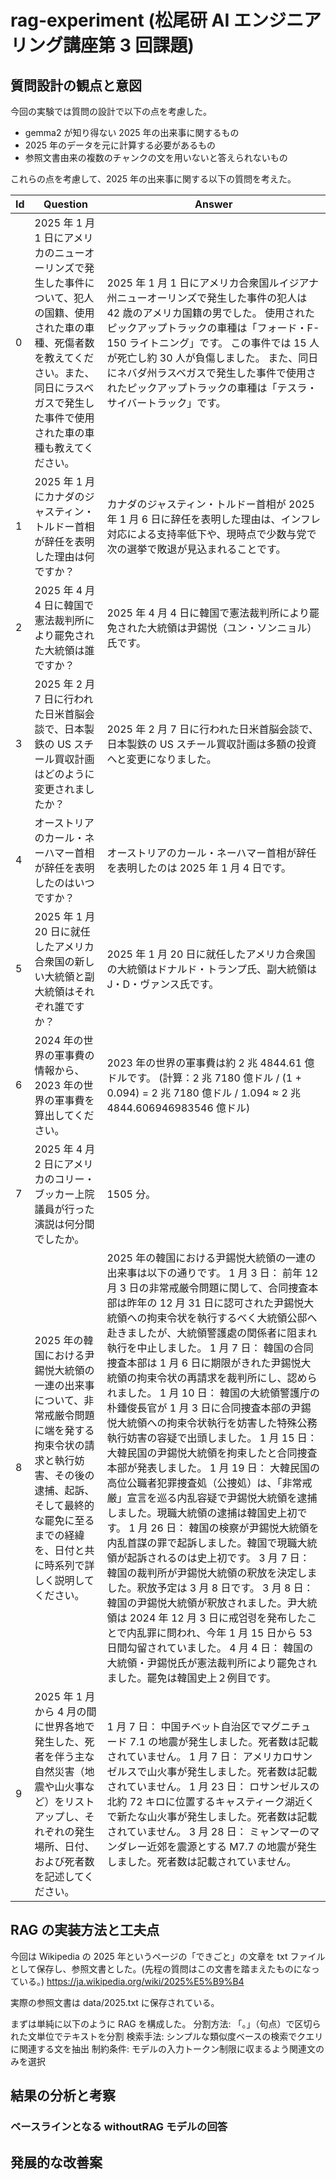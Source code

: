 # rag-experiment (松尾研 AI エンジニアリング講座第 3 回課題)

## 質問設計の観点と意図

今回の実験では質問の設計で以下の点を考慮した。

- gemma2 が知り得ない 2025 年の出来事に関するもの
- 2025 年のデータを元に計算する必要があるもの
- 参照文書由来の複数のチャンクの文を用いないと答えられないもの

これらの点を考慮して、2025 年の出来事に関する以下の質問を考えた。

| Id  | Question                                                                                                                                                                                                          | Answer                                                                                                                                                                                                                                                                                                                                                                                                                                                                                                                                                                                                                                                                                                                                                                                                                                                                                                                                                                                                                                                                                                                                                                                                                                                                      |
| --- | ----------------------------------------------------------------------------------------------------------------------------------------------------------------------------------------------------------------- | --------------------------------------------------------------------------------------------------------------------------------------------------------------------------------------------------------------------------------------------------------------------------------------------------------------------------------------------------------------------------------------------------------------------------------------------------------------------------------------------------------------------------------------------------------------------------------------------------------------------------------------------------------------------------------------------------------------------------------------------------------------------------------------------------------------------------------------------------------------------------------------------------------------------------------------------------------------------------------------------------------------------------------------------------------------------------------------------------------------------------------------------------------------------------------------------------------------------------------------------------------------------------- |
| 0   | 2025 年 1 月 1 日にアメリカのニューオーリンズで発生した事件について、犯人の国籍、使用された車の車種、死傷者数を教えてください。また、同日にラスベガスで発生した事件で使用された車の車種も教えてください。         | 2025 年 1 月 1 日にアメリカ合衆国ルイジアナ州ニューオーリンズで発生した事件の犯人は 42 歳のアメリカ国籍の男でした。 使用されたピックアップトラックの車種は「フォード・F-150 ライトニング」です。 この事件では 15 人が死亡し約 30 人が負傷しました。 また、同日にネバダ州ラスベガスで発生した事件で使用されたピックアップトラックの車種は「テスラ・サイバートラック」です。                                                                                                                                                                                                                                                                                                                                                                                                                                                                                                                                                                                                                                                                                                                                                                                                                                                                                                  |
| 1   | 2025 年 1 月にカナダのジャスティン・トルドー首相が辞任を表明した理由は何ですか？                                                                                                                                  | カナダのジャスティン・トルドー首相が 2025 年 1 月 6 日に辞任を表明した理由は、インフレ対応による支持率低下や、現時点で少数与党で次の選挙で敗退が見込まれることです。                                                                                                                                                                                                                                                                                                                                                                                                                                                                                                                                                                                                                                                                                                                                                                                                                                                                                                                                                                                                                                                                                                        |
| 2   | 2025 年 4 月 4 日に韓国で憲法裁判所により罷免された大統領は誰ですか？                                                                                                                                             | 2025 年 4 月 4 日に韓国で憲法裁判所により罷免された大統領は尹錫悦（ユン・ソンニョル）氏です。                                                                                                                                                                                                                                                                                                                                                                                                                                                                                                                                                                                                                                                                                                                                                                                                                                                                                                                                                                                                                                                                                                                                                                               |
| 3   | 2025 年 2 月 7 日に行われた日米首脳会談で、日本製鉄の US スチール買収計画はどのように変更されましたか？                                                                                                           | 2025 年 2 月 7 日に行われた日米首脳会談で、日本製鉄の US スチール買収計画は多額の投資へと変更になりました。                                                                                                                                                                                                                                                                                                                                                                                                                                                                                                                                                                                                                                                                                                                                                                                                                                                                                                                                                                                                                                                                                                                                                                 |
| 4   | オーストリアのカール・ネーハマー首相が辞任を表明したのはいつですか？                                                                                                                                              | オーストリアのカール・ネーハマー首相が辞任を表明したのは 2025 年 1 月 4 日です。                                                                                                                                                                                                                                                                                                                                                                                                                                                                                                                                                                                                                                                                                                                                                                                                                                                                                                                                                                                                                                                                                                                                                                                            |
| 5   | 2025 年 1 月 20 日に就任したアメリカ合衆国の新しい大統領と副大統領はそれぞれ誰ですか？                                                                                                                            | 2025 年 1 月 20 日に就任したアメリカ合衆国の大統領はドナルド・トランプ氏、副大統領は J・D・ヴァンス氏です。                                                                                                                                                                                                                                                                                                                                                                                                                                                                                                                                                                                                                                                                                                                                                                                                                                                                                                                                                                                                                                                                                                                                                                 |
| 6   | 2024 年の世界の軍事費の情報から、2023 年の世界の軍事費を算出してください。                                                                                                                                        | 2023 年の世界の軍事費は約 2 兆 4844.61 億ドルです。 (計算：2 兆 7180 億ドル / (1 + 0.094) = 2 兆 7180 億ドル / 1.094 ≈ 2 兆 4844.606946983546 億ドル)                                                                                                                                                                                                                                                                                                                                                                                                                                                                                                                                                                                                                                                                                                                                                                                                                                                                                                                                                                                                                                                                                                                       |
| 7   | 2025 年 4 月 2 日にアメリカのコリー・ブッカー上院議員が行った演説は何分間でしたか。                                                                                                                               | 1505 分。                                                                                                                                                                                                                                                                                                                                                                                                                                                                                                                                                                                                                                                                                                                                                                                                                                                                                                                                                                                                                                                                                                                                                                                                                                                                   |
| 8   | 2025 年の韓国における尹錫悦大統領の一連の出来事について、非常戒厳令問題に端を発する拘束令状の請求と執行妨害、その後の逮捕、起訴、そして最終的な罷免に至るまでの経緯を、日付と共に時系列で詳しく説明してください。 | 2025 年の韓国における尹錫悦大統領の一連の出来事は以下の通りです。 1 月 3 日： 前年 12 月 3 日の非常戒厳令問題に関して、合同捜査本部は昨年の 12 月 31 日に認可された尹錫悦大統領への拘束令状を執行するべく大統領公邸へ赴きましたが、大統領警護處の関係者に阻まれ執行を中止しました。 1 月 7 日： 韓国の合同捜査本部は 1 月 6 日に期限がきれた尹錫悦大統領の拘束令状の再請求を裁判所にし、認められました。 1 月 10 日： 韓国の大統領警護庁の朴鍾俊長官が 1 月 3 日に合同捜査本部の尹錫悦大統領への拘束令状執行を妨害した特殊公務執行妨害の容疑で出頭しました。 1 月 15 日： 大韓民国の尹錫悦大統領を拘束したと合同捜査本部が発表しました。 1 月 19 日： 大韓民国の高位公職者犯罪捜査処（公捜処）は、「非常戒厳」宣言を巡る内乱容疑で尹錫悦大統領を逮捕しました。現職大統領の逮捕は韓国史上初です。 1 月 26 日： 韓国の検察が尹錫悦大統領を内乱首謀の罪で起訴しました。韓国で現職大統領が起訴されるのは史上初です。 3 月 7 日： 韓国の裁判所が尹錫悦大統領の釈放を決定しました。釈放予定は 3 月 8 日です。 3 月 8 日： 韓国の尹錫悦大統領が釈放されました。尹大統領は 2024 年 12 月 3 日に戒엄령を発布したことで内乱罪に問われ、今年 1 月 15 日から 53 日間勾留されていました。 4 月 4 日： 韓国の大統領・尹錫悦氏が憲法裁判所により罷免されました。罷免は韓国史上２例目です。 |
| 9   | 2025 年 1 月から 4 月の間に世界各地で発生した、死者を伴う主な自然災害（地震や山火事など）をリストアップし、それぞれの発生場所、日付、および死者数を記述してください。                                             | 1 月 7 日： 中国チベット自治区でマグニチュード 7.1 の地震が発生しました。死者数は記載されていません。 1 月 7 日： アメリカロサンゼルスで山火事が発生しました。死者数は記載されていません。 1 月 23 日： ロサンゼルスの北約 72 キロに位置するキャスティーク湖近くで新たな山火事が発生しました。死者数は記載されていません。 3 月 28 日： ミャンマーのマンダレー近郊を震源とする M7.7 の地震が発生しました。死者数は記載されていません。                                                                                                                                                                                                                                                                                                                                                                                                                                                                                                                                                                                                                                                                                                                                                                                                                                      |

## RAG の実装方法と工夫点

今回は Wikipedia の 2025 年というページの「できごと」の文章を txt ファイルとして保存し、参照文書とした。(先程の質問はこの文書を踏まえたものになっている。)
https://ja.wikipedia.org/wiki/2025%E5%B9%B4

実際の参照文書は data/2025.txt に保存されている。

まずは単純に以下のように RAG を構成した。
分割方法: 「。」（句点）で区切られた文単位でテキストを分割
検索手法: シンプルな類似度ベースの検索でクエリに関連する文を抽出
制約条件: モデルの入力トークン制限に収まるよう関連文のみを選択

## 結果の分析と考察

### ベースラインとなる withoutRAG モデルの回答

## 発展的な改善案
